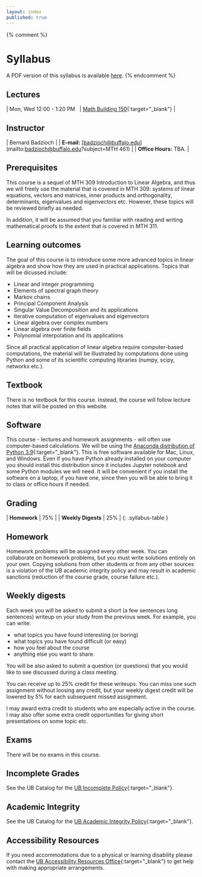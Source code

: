 ```yaml
---
layout: index
published: true
---
```


<style>
table.syllabus-table td{
  padding-right: 10px;
  padding-left: 5px;

}

table.syllabus-table tr:hover {
  background-color: rgb(255, 255, 255);
}

ul {
  padding-left: 20px;
}
</style>

{% comment %}
# Syllabus

A PDF version of this syllabus is available <a href="/assets/syllabus.pdf" markdown="0">here</a>.
{% endcomment %}

## Lectures

| Mon, Wed 12:00 - 1:20 PM &nbsp; | [Math Building 150](http://www.buffalo.edu/home/visiting-ub/CampusMaps/maps.html#MATH){:target="_blank"} |


## Instructor

| Bernard Badzioch |
| **E-mail:** [badzioch@buffalo.edu](mailto:badzioch@buffalo.edu?subject=MTH 461) |
| **Office Hours:** TBA. |


## Prerequisites

This course is a sequel of MTH 309 Introduction to Linear Algebra, and thus we will freely use
the material that is covered in MTH 309: systems of linear equations, vectors and matrices, inner
products and orthogonality, determinants, eigenvalues and eigenvectors etc. However,
these topics will be reviewed briefly as needed.

In addition, it will be assumed that you familiar with reading and writing mathematical proofs to
the extent that is covered in MTH 311.

## Learning outcomes

The goal of this course is to introduce some more advanced topics in linear algebra
and show how they are used in practical applications. Topics that will be dicussed
include:

* Linear and integer programming
* Elements of spectral graph theory
* Markov chains
* Principal Component Analysis
* Singular Value Decomposition and its applications
* Iterative computation of eigenvalues and eigenvectors
* Linear algebra over complex numbers
* Linear algebra over finite fields
* Polynomial interpolation and its applications

Since all practical application of linear algebra require computer-based computations,
the material will be illustrated by computations done using Python and some of its
scientific computing libraries (numpy, scipy, networkx etc.).

## Textbook

There is no textbook for this course. Instead, the  course will follow lecture notes that will be posted
on this website.

## Software

This course - lectures and homework assignments - will often use computer-based calculations.
We will be using the [Anaconda distribution of Python 3.9](https://www.anaconda.com/products/distribution){:target="_blank"}.
This is free software available for Mac, Linux, and Windows. Even if you have Python already
installed on your computer you should install this distribution since it includes Jupyter notebook
and some Python modules we will need. It will be convenient if you install the software on a laptop,
if you have one, since then you will be able to bring it to class or office hours if needed.


## Grading

| **Homework**                          | 75% |
| **Weekly Digests**                    | 25% |
{: .syllabus-table }

## Homework

Homework problems will be assigned every other week. You can collaborate on homework problems,
but you must write solutions entirely on your own. Copying solutions from other students or from
any other sources is a violation of the UB academic integrity policy and may result in academic
sanctions (reduction of the course grade, course failure etc.).


## Weekly digests

Each week you will be asked to submit a short (a few sentences long sentences) writeup
on your study from the previous week. For example, you can write:

* what topics you have found interesting (or boring)
* what topics you have found difficult (or easy)
* how  you feel about the course
* anything else you want to share.

You will be also asked to submit a question (or questions) that you would like to
see discussed during a class meeting.

You can receive up to 25% credit for these writeups. You can miss one
such assignment without loosing any credit, but your weekly digest credit will be
lowered by 5% for each subsequent missed assignment.

I may award extra credit to students who are especially active in the course.
I may also offer some extra credit opportunities for giving short presentations
on some topic etc.


## Exams

There will be no exams in this course.


## Incomplete Grades

See the UB Catalog for the [UB Incomplete Policy](https://catalog.buffalo.edu/policies/explanation.html){:target="_blank"}.


## Academic Integrity

See the UB Catalog for the [UB Academic Integrity Policy](https://catalog.buffalo.edu/policies/integrity.html){:target="_blank"}.


## Accessibility Resources

If you need accommodations due to a physical or learning disability please contact the
[UB Accessibility Resources Office](https://www.buffalo.edu/studentlife/who-we-are/departments/accessibility.html){:target="_blank"}
to get help with making appropriate arrangements.
